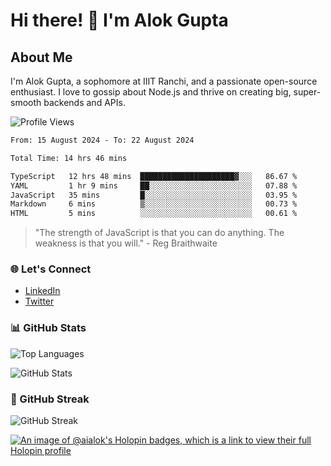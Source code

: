 # Hi there! 👋 I'm Alok Gupta

## About Me
I'm Alok Gupta, a sophomore at IIIT Ranchi, and a passionate open-source enthusiast. I love to gossip about Node.js and thrive on creating big, super-smooth backends and APIs.

![Profile Views](https://komarev.com/ghpvc/?username=aialok&label=Profile%20views&color=0e75b6&style=flat)

<!--START_SECTION:waka-->

```txt
From: 15 August 2024 - To: 22 August 2024

Total Time: 14 hrs 46 mins

TypeScript   12 hrs 48 mins  █████████████████████▓░░░   86.67 %
YAML         1 hr 9 mins     ██░░░░░░░░░░░░░░░░░░░░░░░   07.88 %
JavaScript   35 mins         █░░░░░░░░░░░░░░░░░░░░░░░░   03.95 %
Markdown     6 mins          ▒░░░░░░░░░░░░░░░░░░░░░░░░   00.73 %
HTML         5 mins          ░░░░░░░░░░░░░░░░░░░░░░░░░   00.61 %
```

<!--END_SECTION:waka-->

> "The strength of JavaScript is that you can do anything. The weakness is that you will." - Reg Braithwaite

### 🌐 Let's Connect
- [LinkedIn](https://www.linkedin.com/in/aialok/)
- [Twitter](https://twitter.com/ai_alok)

### 📊 GitHub Stats
![Top Languages](https://github-readme-stats.vercel.app/api/top-langs/?username=aialok&layout=compact)

![GitHub Stats](https://github-readme-stats-peach-pi.vercel.app/api?username=aialok&show_icons=true&hide_title=true&include_all_commits=true&count_private=true&bg_color=45,2b8eaf,b222a8&text_color=ffffff&icon_color=ffffff&title_color=ffffff&border_color=000000)

### 🚀 GitHub Streak
![GitHub Streak](https://github-readme-streak-stats.herokuapp.com/?user=aialok)



[![An image of @aialok's Holopin badges, which is a link to view their full Holopin profile](https://holopin.me/aialok)](https://holopin.io/@aialok)

